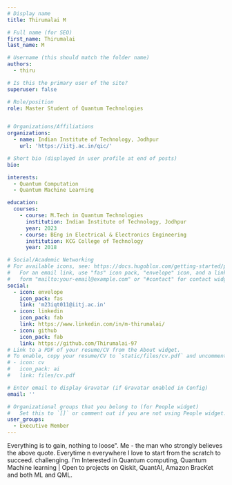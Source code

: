 ```yaml
---
# Display name
title: Thirumalai M

# Full name (for SEO)
first_name: Thirumalai
last_name: M

# Username (this should match the folder name)
authors:
  - thiru

# Is this the primary user of the site?
superuser: false

# Role/position
role: Master Student of Quantum Technologies


# Organizations/Affiliations
organizations:
  - name: Indian Institute of Technology, Jodhpur
    url: 'https://iitj.ac.in/qic/'

# Short bio (displayed in user profile at end of posts)
bio: 

interests:
  - Quantum Computation
  - Quantum Machine Learning

education:
  courses:
    - course: M.Tech in Quantum Technologies
      institution: Indian Institute of Technology, Jodhpur
      year: 2023
    - course: BEng in Electrical & Electronics Engineering
      institution: KCG College of Technology
      year: 2018

# Social/Academic Networking
# For available icons, see: https://docs.hugoblox.com/getting-started/page-builder/#icons
#   For an email link, use "fas" icon pack, "envelope" icon, and a link in the
#   form "mailto:your-email@example.com" or "#contact" for contact widget.
social:
  - icon: envelope
    icon_pack: fas
    link: 'm23iqt011@iitj.ac.in'
  - icon: linkedin
    icon_pack: fab
    link: https://www.linkedin.com/in/m-thirumalai/
  - icon: github
    icon_pack: fab
    link: https://github.com/Thirumalai-97
# Link to a PDF of your resume/CV from the About widget.
# To enable, copy your resume/CV to `static/files/cv.pdf` and uncomment the lines below.
# - icon: cv
#   icon_pack: ai
#   link: files/cv.pdf

# Enter email to display Gravatar (if Gravatar enabled in Config)
email: ''

# Organizational groups that you belong to (for People widget)
#   Set this to `[]` or comment out if you are not using People widget.
user_groups:
  - Executive Member
---
```


Everything is to gain, nothing to loose". Me - the man who strongly believes the above quote. Everytime n everywhere I love to start from the scratch to succeed. challenging. I'm Interested in Quantum computing, Quantum Machine learning | Open to projects on Qiskit, QuantAI, Amazon BracKet and both ML and QML.
